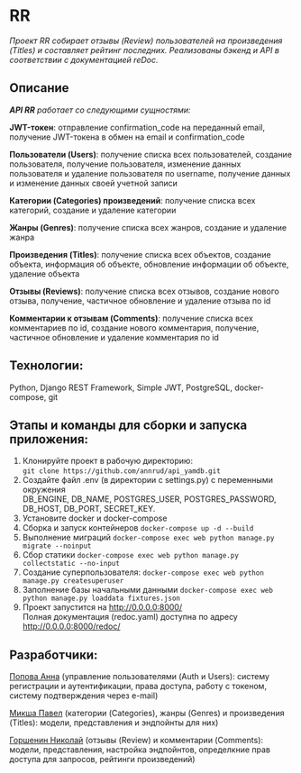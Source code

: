 # RR
*Проект RR собирает отзывы (Review) пользователей на произведения (Titles) и составляет рейтинг последних. 
Реализованы бэкенд и API в соответствии с документацией reDoc.* <br>

## Описание
***API RR** работает со следующими сущностями:*<br>

**JWT-токен**: отправление confirmation_code на переданный email, получение JWT-токена в обмен на email
и confirmation_code <br>

**Пользователи (Users)**: получение списка всех пользователей, создание пользователя, получение пользователя,
изменение данных пользователя и удаление пользователя по username, получение данных и
изменение данных своей учетной записи

**Категории (Categories) произведений**: получение списка всех категорий, создание и удаление категории

**Жанры (Genres)**: получение списка всех жанров, создание и удаление жанра

**Произведения (Titles)**: получение списка всех объектов, создание объекта, информация об объекте, 
обновление информации об объекте, удаление объекта <br>

**Отзывы (Reviews)**: получение списка всех отзывов, создание нового отзыва, получение, 
частичное обновление и удаление отзыва по id <br>

**Комментарии к отзывам (Comments)**: получение списка всех комментариев по id, 
создание нового комментария, получение, частичное обновление и удаление комментария по id <br>

## Технологии:
Python, Django REST Framework, Simple JWT, PostgreSQL, docker-compose, git

## Этапы и команды для сборки и запуска приложения:
1. Клонируйте проект в рабочую директорию:<br> 
```git clone https://github.com/annrud/api_yamdb.git```
3. Создайте файл .env (в директории с settings.py) с переменными окружения<br> 
DB_ENGINE, DB_NAME, POSTGRES_USER, POSTGRES_PASSWORD, DB_HOST, DB_PORT, SECRET_KEY.<br>
5. Установите docker и docker-compose
6. Сборка и запуск контейнеров
```docker-compose up -d --build```
7. Выполнение миграций
```docker-compose exec web python manage.py migrate --noinput```
8. Сбор статики
```docker-compose exec web python manage.py collectstatic --no-input```
9. Создание суперпользователя:
```docker-compose exec web python manage.py createsuperuser```
10. Заполнение базы начальными данными
```docker-compose exec web python manage.py loaddata fixtures.json```
11. Проект запустится на http://0.0.0.0:8000/ <br>
Полная документация (redoc.yaml) доступна по адресу http://0.0.0.0:8000/redoc/
## Разработчики:
<a href="https://github.com/annrud">Попова Анна</a> (управление пользователями (Auth и Users): 
систему регистрации и аутентификации, права доступа, работу с токеном, систему подтверждения через e-mail)<br>

<a href="https://github.com/crispby">Микша Павел</a> (категории (Categories), жанры (Genres) и 
произведения (Titles): модели, представления и эндпойнты для них) <br> 

<a href="https://github.com/GorsheninNikolay">Горшенин Николай</a> (отзывы (Review) и комментарии (Comments): модели, 
представления, настройка эндпойнтов, определкние прав доступа для запросов, рейтинги произведений)
